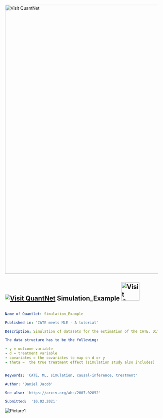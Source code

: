 [<img src="https://github.com/QuantLet/Styleguide-and-FAQ/blob/master/pictures/banner.png" width="888" alt="Visit QuantNet">](http://quantlet.de/)

## [<img src="https://github.com/QuantLet/Styleguide-and-FAQ/blob/master/pictures/qloqo.png" alt="Visit QuantNet">](http://quantlet.de/) **Simulation_Example** [<img src="https://github.com/QuantLet/Styleguide-and-FAQ/blob/master/pictures/QN2.png" width="60" alt="Visit QuantNet 2.0">](http://quantlet.de/)

```yaml

Name of Quantlet: Simulation_Example

Published in: 'CATE meets MLE - A tutorial'

Description: Simulation of datasets for the estimation of the CATE. Different settings are possible, e.g random assignment, confounding (selection-bias), linear and non-linear dependencies.

The data structure has to be the following: 

- y = outcome variable
- d = treatment variable
- covariates = the covariates to map on d or y
- theta =  the true treatment effect (simulation study also includes)


Keywords: 'CATE, ML, simulation, causal-inference, treatment'

Author: 'Daniel Jacob'

See also: 'https://arxiv.org/abs/2007.02852'

Submitted:  '10.02.2021'

```

![Picture1](Simulation_scatterplot_1.png)
